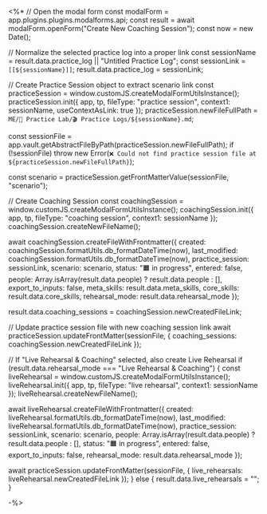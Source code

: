 
<%*
// Open the modal form
const modalForm = app.plugins.plugins.modalforms.api;
const result = await modalForm.openForm("Create New Coaching Session");
const now = new Date();

// Normalize the selected practice log into a proper link
const sessionName = result.data.practice_log || "Untitled Practice Log";
const sessionLink = `[[${sessionName}]]`;
result.data.practice_log = sessionLink;

// Create Practice Session object to extract scenario link
const practiceSession = window.customJS.createModalFormUtilsInstance();
practiceSession.init({
  app,
  tp,
  fileType: "practice session",
  context1: sessionName,
  useContextAsLink: true
});
practiceSession.newFileFullPath = `ME/🧪 Practice Lab/🎬 Practice Logs/${sessionName}.md`;

const sessionFile = app.vault.getAbstractFileByPath(practiceSession.newFileFullPath);
if (!sessionFile) throw new Error(`❌ Could not find practice session file at ${practiceSession.newFileFullPath}`);

const scenario = practiceSession.getFrontMatterValue(sessionFile, "scenario");

// Create Coaching Session
const coachingSession = window.customJS.createModalFormUtilsInstance();
coachingSession.init({
  app,
  tp,
  fileType: "coaching session",
  context1: sessionName
});
coachingSession.createNewFileName();

await coachingSession.createFileWithFrontmatter({
  created: coachingSession.formatUtils.db_formatDateTime(now),
  last_modified: coachingSession.formatUtils.db_formatDateTime(now),
  practice_session: sessionLink,
  scenario: scenario,
  status: "🟧 in progress",
  entered: false,
  people: Array.isArray(result.data.people) ? result.data.people : [],
  export_to_inputs: false,
  meta_skills: result.data.meta_skills,
  core_skills: result.data.core_skills,
  rehearsal_mode: result.data.rehearsal_mode
});

result.data.coaching_sessions = coachingSession.newCreatedFileLink;

// Update practice session file with new coaching session link
await practiceSession.updateFrontMatter(sessionFile, {
  coaching_sessions: coachingSession.newCreatedFileLink
});

// If "Live Rehearsal & Coaching" selected, also create Live Rehearsal
if (result.data.rehearsal_mode === "Live Rehearsal & Coaching") {
  const liveRehearsal = window.customJS.createModalFormUtilsInstance();
  liveRehearsal.init({
    app,
    tp,
    fileType: "live rehearsal",
    context1: sessionName
  });
  liveRehearsal.createNewFileName();

  await liveRehearsal.createFileWithFrontmatter({
    created: liveRehearsal.formatUtils.db_formatDateTime(now),
    last_modified: liveRehearsal.formatUtils.db_formatDateTime(now),
    practice_session: sessionLink,
    scenario: scenario,
    people: Array.isArray(result.data.people) ? result.data.people : [],
    status: "🟧 in progress",
    entered: false,
    export_to_inputs: false,
    rehearsal_mode: result.data.rehearsal_mode
  });

  await practiceSession.updateFrontMatter(sessionFile, {
    live_rehearsals: liveRehearsal.newCreatedFileLink
  });
} else {
  result.data.live_rehearsals = "";
}

-%>
